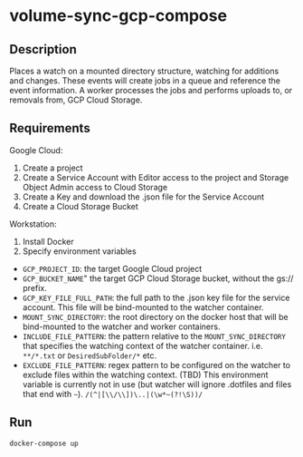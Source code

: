 # volume-sync-gcp-compose

## Description
Places a watch on a mounted directory structure, watching for additions and changes. These events will create jobs in a queue and reference the event information. A worker processes the jobs and performs uploads to, or removals from, GCP Cloud Storage.

## Requirements
Google Cloud:
1. Create a project
2. Create a Service Account with Editor access to the project and Storage Object Admin access to Cloud Storage
3. Create a Key and download the .json file for the Service Account
4. Create a Cloud Storage Bucket

Workstation:
1. Install Docker
2. Specify environment variables

- `GCP_PROJECT_ID`: the target Google Cloud project
- `GCP_BUCKET_NAME`" the target GCP Cloud Storage bucket, without the gs:// prefix.
- `GCP_KEY_FILE_FULL_PATH`: the full path to the .json key file for the service account. This file will be bind-mounted to the watcher container.
- `MOUNT_SYNC_DIRECTORY`: the root directory on the docker host that will be bind-mounted to the watcher and worker containers.
- `INCLUDE_FILE_PATTERN`: the pattern relative to the `MOUNT_SYNC_DIRECTORY` that specifies the watching context of the watcher container. i.e. `**/*.txt` or `DesiredSubFolder/*` etc.
- `EXCLUDE_FILE_PATTERN`: regex pattern to be configured on the watcher to exclude files within the watching context. (TBD) This environment variable is currently not in use (but watcher will ignore .dotfiles and files that end with `~`). `/(^|[\\/\\])\..|(\w*~(?!\S))/`

## Run
`docker-compose up`
